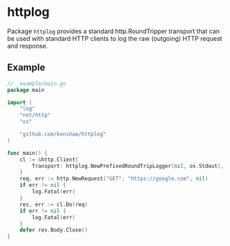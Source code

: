 # httplog

Package `httplog` provides a standard http.RoundTripper transport that can be
used with standard HTTP clients to log the raw (outgoing) HTTP request and
response.

## Example

```go
// _example/main.go
package main

import (
	"log"
	"net/http"
	"os"

	"github.com/kenshaw/httplog"
)

func main() {
	cl := &http.Client{
		Transport: httplog.NewPrefixedRoundTripLogger(nil, os.Stdout),
	}
	req, err := http.NewRequest("GET", "https://google.com", nil)
	if err != nil {
		log.Fatal(err)
	}
	res, err := cl.Do(req)
	if err != nil {
		log.Fatal(err)
	}
	defer res.Body.Close()
}
```
